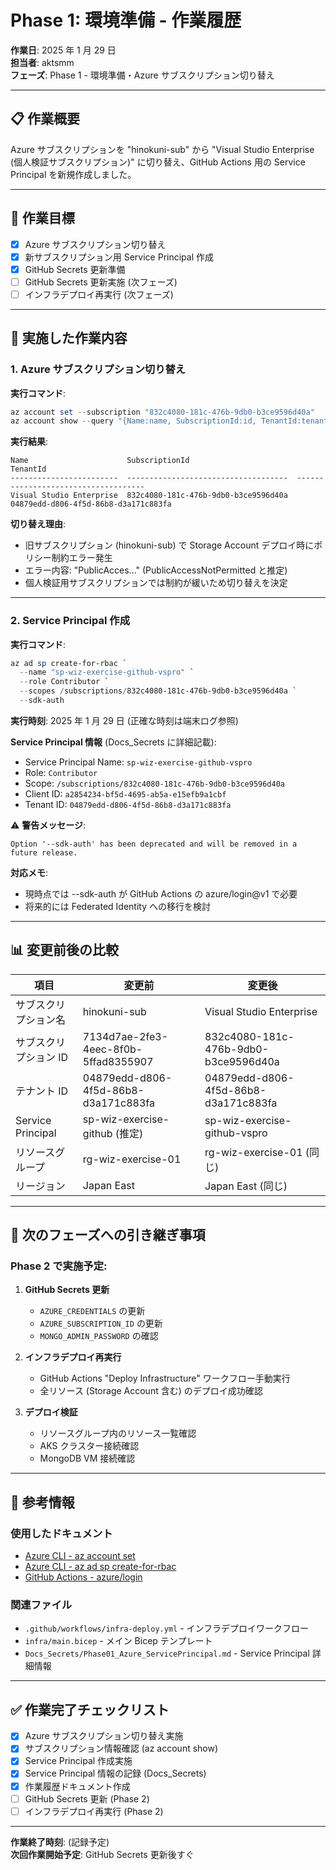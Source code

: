 # Phase 1: 環境準備 - 作業履歴

**作業日**: 2025 年 1 月 29 日  
**担当者**: aktsmm  
**フェーズ**: Phase 1 - 環境準備・Azure サブスクリプション切り替え

---

## 📋 作業概要

Azure サブスクリプションを "hinokuni-sub" から "Visual Studio Enterprise (個人検証サブスクリプション)" に切り替え、GitHub Actions 用の Service Principal を新規作成しました。

---

## 🎯 作業目標

- [x] Azure サブスクリプション切り替え
- [x] 新サブスクリプション用 Service Principal 作成
- [x] GitHub Secrets 更新準備
- [ ] GitHub Secrets 更新実施 (次フェーズ)
- [ ] インフラデプロイ再実行 (次フェーズ)

---

## 🔧 実施した作業内容

### 1. Azure サブスクリプション切り替え

**実行コマンド**:

```powershell
az account set --subscription "832c4080-181c-476b-9db0-b3ce9596d40a"
az account show --query "{Name:name, SubscriptionId:id, TenantId:tenantId}" -o table
```

**実行結果**:

```
Name                      SubscriptionId                        TenantId
------------------------  ------------------------------------  ------------------------------------
Visual Studio Enterprise  832c4080-181c-476b-9db0-b3ce9596d40a  04879edd-d806-4f5d-86b8-d3a171c883fa
```

**切り替え理由**:

- 旧サブスクリプション (hinokuni-sub) で Storage Account デプロイ時にポリシー制約エラー発生
- エラー内容: "PublicAcces..." (PublicAccessNotPermitted と推定)
- 個人検証用サブスクリプションでは制約が緩いため切り替えを決定

---

### 2. Service Principal 作成

**実行コマンド**:

```powershell
az ad sp create-for-rbac `
  --name "sp-wiz-exercise-github-vspro" `
  --role Contributor `
  --scopes /subscriptions/832c4080-181c-476b-9db0-b3ce9596d40a `
  --sdk-auth
```

**実行時刻**: 2025 年 1 月 29 日 (正確な時刻は端末ログ参照)

**Service Principal 情報** (Docs_Secrets に詳細記載):

- Service Principal Name: `sp-wiz-exercise-github-vspro`
- Role: `Contributor`
- Scope: `/subscriptions/832c4080-181c-476b-9db0-b3ce9596d40a`
- Client ID: `a2854234-bf5d-4695-ab5a-e15efb9a1cbf`
- Tenant ID: `04879edd-d806-4f5d-86b8-d3a171c883fa`

⚠️ **警告メッセージ**:

```
Option '--sdk-auth' has been deprecated and will be removed in a future release.
```

**対応メモ**:

- 現時点では --sdk-auth が GitHub Actions の azure/login@v1 で必要
- 将来的には Federated Identity への移行を検討

---

## 📊 変更前後の比較

| 項目                  | 変更前                               | 変更後                               |
| --------------------- | ------------------------------------ | ------------------------------------ |
| サブスクリプション名  | hinokuni-sub                         | Visual Studio Enterprise             |
| サブスクリプション ID | 7134d7ae-2fe3-4eec-8f0b-5ffad8355907 | 832c4080-181c-476b-9db0-b3ce9596d40a |
| テナント ID           | 04879edd-d806-4f5d-86b8-d3a171c883fa | 04879edd-d806-4f5d-86b8-d3a171c883fa |
| Service Principal     | sp-wiz-exercise-github (推定)        | sp-wiz-exercise-github-vspro         |
| リソースグループ      | rg-wiz-exercise-01                   | rg-wiz-exercise-01 (同じ)            |
| リージョン            | Japan East                           | Japan East (同じ)                    |

---

## 🔄 次のフェーズへの引き継ぎ事項

### Phase 2 で実施予定:

1. **GitHub Secrets 更新**

   - `AZURE_CREDENTIALS` の更新
   - `AZURE_SUBSCRIPTION_ID` の更新
   - `MONGO_ADMIN_PASSWORD` の確認

2. **インフラデプロイ再実行**

   - GitHub Actions "Deploy Infrastructure" ワークフロー手動実行
   - 全リソース (Storage Account 含む) のデプロイ成功確認

3. **デプロイ検証**
   - リソースグループ内のリソース一覧確認
   - AKS クラスター接続確認
   - MongoDB VM 接続確認

---

## 📝 参考情報

### 使用したドキュメント

- [Azure CLI - az account set](https://learn.microsoft.com/ja-jp/cli/azure/account?view=azure-cli-latest#az-account-set)
- [Azure CLI - az ad sp create-for-rbac](https://learn.microsoft.com/ja-jp/cli/azure/ad/sp?view=azure-cli-latest#az-ad-sp-create-for-rbac)
- [GitHub Actions - azure/login](https://github.com/Azure/login)

### 関連ファイル

- `.github/workflows/infra-deploy.yml` - インフラデプロイワークフロー
- `infra/main.bicep` - メイン Bicep テンプレート
- `Docs_Secrets/Phase01_Azure_ServicePrincipal.md` - Service Principal 詳細情報

---

## ✅ 作業完了チェックリスト

- [x] Azure サブスクリプション切り替え実施
- [x] サブスクリプション情報確認 (az account show)
- [x] Service Principal 作成実施
- [x] Service Principal 情報の記録 (Docs_Secrets)
- [x] 作業履歴ドキュメント作成
- [ ] GitHub Secrets 更新 (Phase 2)
- [ ] インフラデプロイ再実行 (Phase 2)

---

**作業終了時刻**: (記録予定)  
**次回作業開始予定**: GitHub Secrets 更新後すぐ
